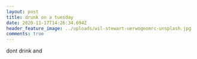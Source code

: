 ```yaml
---
layout: post
title: drunk on a tuesday
date: 2020-11-17T14:26:34.694Z
header_feature_image: ../uploads/wil-stewart-uerwoqeomrc-unsplash.jpg
comments: true
---
```

dont drink and